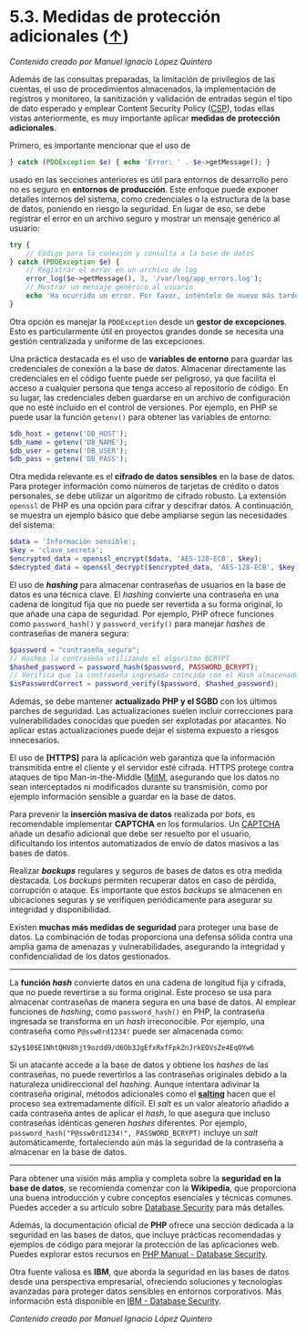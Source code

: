 # 5.3. Medidas de protección adicionales ([↑](README.md))

_Contenido creado por Manuel Ignacio López Quintero_

Además de las consultas preparadas, la limitación de privilegios de las cuentas, el uso de procedimientos almacenados, la implementación de registros y monitoreo, la sanitización y validación de entradas según el tipo de dato esperado y emplear Content Security Policy ([CSP](https://en.wikipedia.org/wiki/Content_Security_Policy)), todas ellas vistas anteriormente, es muy importante aplicar **medidas de protección adicionales**.

Primero, es importante mencionar que el uso de

```php
} catch (PDOException $e) { echo 'Error: ' . $e->getMessage(); }
```

usado en las secciones anteriores es útil para entornos de desarrollo pero no es seguro en **entornos de producción**. Este enfoque puede exponer detalles internos del sistema, como credenciales o la estructura de la base de datos, poniendo en riesgo la seguridad. En lugar de eso, se debe registrar el error en un archivo seguro y mostrar un mensaje genérico al usuario:

```php
try {
    // Código para la conexión y consulta a la base de datos
} catch (PDOException $e) {
    // Registrar el error en un archivo de log
    error_log($e->getMessage(), 3, '/var/log/app_errors.log');
    // Mostrar un mensaje genérico al usuario
    echo 'Ha ocurrido un error. Por favor, inténtelo de nuevo más tarde.';
}
```

Otra opción es manejar la `PDOException` desde un **gestor de excepciones**. Esto es particularmente útil en proyectos grandes donde se necesita una gestión centralizada y uniforme de las excepciones.

Una práctica destacada es el uso de **variables de entorno** para guardar las credenciales de conexión a la base de datos. Almacenar directamente las credenciales en el código fuente puede ser peligroso, ya que facilita el acceso a cualquier persona que tenga acceso al repositorio de código. En su lugar, las credenciales deben guardarse en un archivo de configuración que no esté incluido en el control de versiones. Por ejemplo, en PHP se puede usar la función `getenv()` para obtener las variables de entorno:

```php
$db_host = getenv('DB_HOST');
$db_name = getenv('DB_NAME');
$db_user = getenv('DB_USER');
$db_pass = getenv('DB_PASS');
```

Otra medida relevante es el **cifrado de datos sensibles** en la base de datos. Para proteger información como números de tarjetas de crédito o datos personales, se debe utilizar un algoritmo de cifrado robusto. La extensión `openssl` de PHP es una opción para cifrar y descifrar datos. A continuación, se muestra un ejemplo básico que debe ampliarse según las necesidades del sistema:

```php
$data = 'Información sensible';
$key = 'clave_secreta';
$encrypted_data = openssl_encrypt($data, 'AES-128-ECB', $key);
$decrypted_data = openssl_decrypt($encrypted_data, 'AES-128-ECB', $key);
```

El uso de ***hashing*** para almacenar contraseñas de usuarios en la base de datos es una técnica clave. El *hashing* convierte una contraseña en una cadena de longitud fija que no puede ser revertida a su forma original, lo que añade una capa de seguridad. Por ejemplo, PHP ofrece funciones como `password_hash()` y `password_verify()` para manejar *hashes* de contraseñas de manera segura:

```php
$password = "contraseña_segura";
// Hashea la contraseña utilizando el algoritmo BCRYPT
$hashed_password = password_hash($password, PASSWORD_BCRYPT);
// Verifica que la contraseña ingresada coincida con el Hash almacenado
$isPasswordCorrect = password_verify($password, $hashed_password);
```

Además, se debe mantener **actualizado PHP y el SGBD** con los últimos parches de seguridad. Las actualizaciones suelen incluir correcciones para vulnerabilidades conocidas que pueden ser explotadas por atacantes. No aplicar estas actualizaciones puede dejar el sistema expuesto a riesgos innecesarios.

El uso de **[HTTPS]** para la aplicación web garantiza que la información transmitida entre el cliente y el servidor esté cifrada. HTTPS protege contra ataques de tipo Man-in-the-Middle ([MitM](https://en.wikipedia.org/wiki/Man-in-the-middle_attack), asegurando que los datos no sean interceptados ni modificados durante su transmisión, como por ejemplo información sensible a guardar en la base de datos.

Para prevenir la **inserción masiva de datos** realizada por *bots*, es recomendable implementar **CAPTCHA** en los formularios. Un [CAPTCHA](https://en.wikipedia.org/wiki/CAPTCHA) añade un desafío adicional que debe ser resuelto por el usuario, dificultando los intentos automatizados de envío de datos masivos a las bases de datos.

Realizar ***backups*** regulares y seguros de bases de datos es otra medida destacada. Los *backups* permiten recuperar datos en caso de pérdida, corrupción o ataque. Es importante que estos *backups* se almacenen en ubicaciones seguras y se verifiquen periódicamente para asegurar su integridad y disponibilidad.

Existen **muchas más medidas de seguridad** para proteger una base de datos. La combinación de todas proporciona una defensa sólida contra una amplia gama de amenazas y vulnerabilidades, asegurando la integridad y confidencialidad de los datos gestionados.

---

La **función *hash*** convierte datos en una cadena de longitud fija y cifrada, que no puede revertirse a su forma original. Este proceso se usa para almacenar contraseñas de manera segura en una base de datos. Al emplear funciones de *hashing*, como `password_hash()` en PHP, la contraseña ingresada se transforma en un *hash* irreconocible. Por ejemplo, una contraseña como `P@ssw0rd1234!` puede ser almacenada como:

```
$2y$10$E1NhtQHV8hjt9ozdd9/d6Ob3JgEfxRxfFpkZnJrkEOVsZe4EqOYw6
```

Si un atacante accede a la base de datos y obtiene los *hashes* de las contraseñas, no puede revertirlos a las contraseñas originales debido a la naturaleza unidireccional del *hashing*. Aunque intentara adivinar la contraseña original, métodos adicionales como el **[salting](https://en.wikipedia.org/wiki/Salt_%28cryptography%29)** hacen que el proceso sea extremadamente difícil. El *salt* es un valor aleatorio añadido a cada contraseña antes de aplicar el *hash*, lo que asegura que incluso contraseñas idénticas generen *hashes* diferentes. Por ejemplo, `password_hash("P@ssw0rd1234!", PASSWORD_BCRYPT)` incluye un *salt* automáticamente, fortaleciendo aún más la seguridad de la contraseña a almacenar en la base de datos.

---

Para obtener una visión más amplia y completa sobre la **seguridad en la base de datos**, se recomienda comenzar con la **Wikipedia**, que proporciona una buena introducción y cubre conceptos esenciales y técnicas comunes. Puedes acceder a su artículo sobre [Database Security](https://en.wikipedia.org/wiki/Database_security) para más detalles.

Además, la documentación oficial de **PHP** ofrece una sección dedicada a la seguridad en las bases de datos, que incluye prácticas recomendadas y ejemplos de código para mejorar la protección de las aplicaciones web. Puedes explorar estos recursos en [PHP Manual - Database Security](https://www.php.net/manual/en/security.database.php).

Otra fuente valiosa es **IBM**, que aborda la seguridad en las bases de datos desde una perspectiva empresarial, ofreciendo soluciones y tecnologías avanzadas para proteger datos sensibles en entornos corporativos. Más información está disponible en [IBM - Database Security](https://www.ibm.com/topics/database-security).

_Contenido creado por Manuel Ignacio López Quintero_
